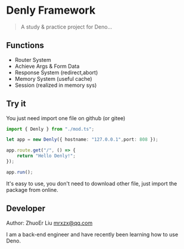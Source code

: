 # Denly Framework

> A study & practice project for Deno...

## Functions

- Router System
- Achieve Args & Form Data
- Response System (redirect,abort)
- Memory System (useful cache)
- Session (realized in memory sys)

## Try it

You just need import one file on github (or gitee)

```typescript
import { Denly } from "./mod.ts";

let app = new Denly({ hostname: "127.0.0.1",port: 808 });

app.route.get("/", () => {
    return "Hello Denly!";
});

app.run();
```

It's easy to use, you don't need to download other file, just import the package from online.

## Developer

Author: ZhuoEr Liu <mrxzx@qq.com>

I am a back-end engineer and have recently been learning how to use Deno.